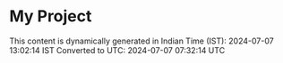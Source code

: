 # My Project

This content is dynamically generated in Indian Time (IST): 2024-07-07 13:02:14 IST
Converted to UTC: 2024-07-07 07:32:14 UTC
